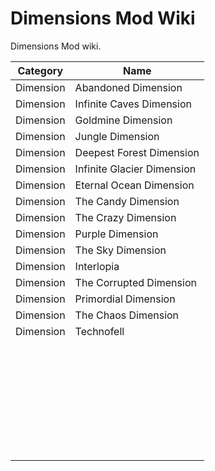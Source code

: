 # Dimensions Mod Wiki
Dimensions Mod wiki. 

| Category | Name |
|----------|------|
| Dimension |Abandoned Dimension|
| Dimension |Infinite Caves Dimension|
| Dimension |Goldmine Dimension|
| Dimension |Jungle Dimension|
| Dimension |Deepest Forest Dimension|
| Dimension |Infinite Glacier Dimension|
| Dimension |Eternal Ocean Dimension|
| Dimension |The Candy Dimension|
| Dimension |The Crazy Dimension|
| Dimension |Purple Dimension|
| Dimension |The Sky Dimension|
| Dimension |Interlopia|
| Dimension |The Corrupted Dimension|
| Dimension |Primordial Dimension|
| Dimension |The Chaos Dimension|
| Dimension |Technofell|
|          |      |
|          |      |
|          |      |
|          |      |
|          |      |
|          |      |
|          |      |
|          |      |
|          |      |
|          |      |
|          |      |
|          |      |
|          |      |
|          |      |
|          |      |
|          |      |
|          |      |
|          |      |
|          |      |
|          |      |
|          |      |
|          |      |
|          |      |
|          |      |
|          |      |
|          |      |
|          |      |
|          |      |
|          |      |
|          |      |
|          |      |
|          |      |
